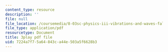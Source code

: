 ```yaml
---
content_type: resource
description: ''
file: null
file_location: /coursemedia/8-03sc-physics-iii-vibrations-and-waves-fall-2016/7224a7f75a64843ca44e503a5f6628b3_Dlhma3z57SA.pdf
file_type: application/pdf
resourcetype: Document
title: 3play pdf file
uid: 7224a7f7-5a64-843c-a44e-503a5f6628b3
---
```

